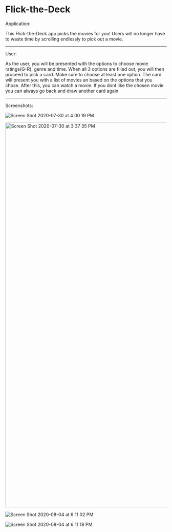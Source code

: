 # Flick-the-Deck

Application:

This Flick-the-Deck app picks the movies for you! Users will no longer have to waste time by scrolling endlessly to pick out a movie.

____________________________________________
User:

As the user, you will be presented with the options to choose movie ratings(G-R), genre and time. When all 3 options are filled out, you will then proceed to pick a card. Make sure to choose at least one option. The card will present you with a list of movies an based on the options that you chose. After this, you can watch a movie. If you dont like the chosen movie you can always go back and draw another card again.

_____________________________________________
Screenshots:

![Screen Shot 2020-07-30 at 4 00 19 PM](https://user-images.githubusercontent.com/65634748/88969037-3a0f1280-d27e-11ea-8f6f-864685fd0092.png)

<img width="1202" alt="Screen Shot 2020-07-30 at 3 37 35 PM" src="https://user-images.githubusercontent.com/65634748/88969466-e94be980-d27e-11ea-91ba-8e0141511274.png">


![Screen Shot 2020-08-04 at 6 11 02 PM](https://user-images.githubusercontent.com/65634748/89350589-521bd300-d67e-11ea-8fe4-0435af5b75c5.png)

![Screen Shot 2020-08-04 at 6 11 18 PM](https://user-images.githubusercontent.com/65634748/89350583-4defb580-d67e-11ea-9130-63f8e184f235.png)


